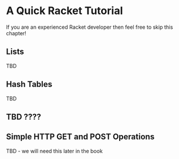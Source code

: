 # A Quick Racket Tutorial

If you are an experienced Racket developer then feel free to skip this chapter!

## Lists

TBD

## Hash Tables

TBD

## TBD ????

## Simple HTTP GET and POST Operations 

TBD - we will need this later in the book


